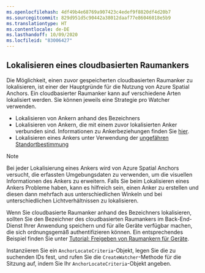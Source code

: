 ```yaml
---
ms.openlocfilehash: 4df49b4e68769a907423c4edef9f8820df4d20b7
ms.sourcegitcommit: 829d951d5c90442a38012daaf77e86046018e5b9
ms.translationtype: HT
ms.contentlocale: de-DE
ms.lasthandoff: 10/09/2020
ms.locfileid: "83006427"
---
```

## <a name="locate-a-cloud-spatial-anchor"></a>Lokalisieren eines cloudbasierten Raumankers

Die Möglichkeit, einen zuvor gespeicherten cloudbasierten Raumanker zu lokalisieren, ist einer der Hauptgründe für die Nutzung von Azure Spatial Anchors. Ein cloudbasierter Raumanker kann auf verschiedene Arten lokalisiert werden. Sie können jeweils eine Strategie pro Watcher verwenden.
- Lokalisieren von Ankern anhand des Bezeichners
- Lokalisieren von Ankern, die mit einem zuvor lokalisierten Anker verbunden sind. Informationen zu Ankerbeziehungen finden Sie [hier](/azure/spatial-anchors/concepts/anchor-relationships-way-finding/).
- Lokalisieren eines Ankers unter Verwendung der [ungefähren Standortbestimmung](/azure/spatial-anchors/concepts/coarse-reloc/)

> [!NOTE]
> Bei jeder Lokalisierung eines Ankers wird von Azure Spatial Anchors versucht, die erfassten Umgebungsdaten zu verwenden, um die visuellen Informationen des Ankers zu erweitern. Falls Sie beim Lokalisieren eines Ankers Probleme haben, kann es hilfreich sein, einen Anker zu erstellen und diesen dann mehrfach aus unterschiedlichen Winkeln und bei unterschiedlichen Lichtverhältnissen zu lokalisieren.

Wenn Sie cloudbasierte Raumanker anhand des Bezeichners lokalisieren, sollten Sie den Bezeichner des cloudbasierten Raumankers im Back-End-Dienst Ihrer Anwendung speichern und für alle Geräte verfügbar machen, die sich ordnungsgemäß authentifizieren können. Ein entsprechendes Beispiel finden Sie unter [Tutorial: Freigeben von Raumankern für Geräte](/azure/spatial-anchors/tutorials/tutorial-share-anchors-across-devices/).

Instanziieren Sie ein `AnchorLocateCriteria`-Objekt, legen Sie die zu suchenden IDs fest, und rufen Sie die `CreateWatcher`-Methode für die Sitzung auf, indem Sie Ihr `AnchorLocateCriteria`-Objekt angeben.